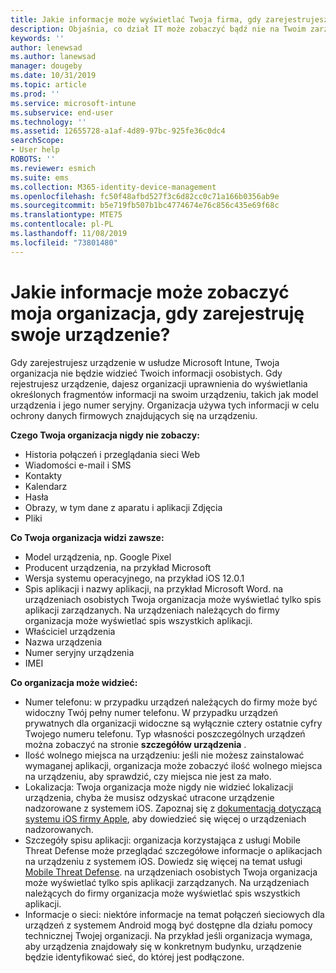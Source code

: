 ```yaml
---
title: Jakie informacje może wyświetlać Twoja firma, gdy zarejestrujesz swoje urządzenie?
description: Objaśnia, co dział IT może zobaczyć bądź nie na Twoim zarządzanym urządzeniu.
keywords: ''
author: lenewsad
ms.author: lanewsad
manager: dougeby
ms.date: 10/31/2019
ms.topic: article
ms.prod: ''
ms.service: microsoft-intune
ms.subservice: end-user
ms.technology: ''
ms.assetid: 12655728-a1af-4d89-97bc-925fe36c0dc4
searchScope:
- User help
ROBOTS: ''
ms.reviewer: esmich
ms.suite: ems
ms.collection: M365-identity-device-management
ms.openlocfilehash: fc50f48afbd527f3c6d82cc0c71a166b0356ab9e
ms.sourcegitcommit: b5e719fb507b1bc4774674e76c856c435e69f68c
ms.translationtype: MTE75
ms.contentlocale: pl-PL
ms.lasthandoff: 11/08/2019
ms.locfileid: "73801480"
---
```

# <a name="what-information-can-my-organization-see-when-i-enroll-my-device"></a>Jakie informacje może zobaczyć moja organizacja, gdy zarejestruję swoje urządzenie?

Gdy zarejestrujesz urządzenie w usłudze Microsoft Intune, Twoja organizacja nie będzie widzieć Twoich informacji osobistych. Gdy rejestrujesz urządzenie, dajesz organizacji uprawnienia do wyświetlania określonych fragmentów informacji na swoim urządzeniu, takich jak model urządzenia i jego numer seryjny. Organizacja używa tych informacji w celu ochrony danych firmowych znajdujących się na urządzeniu.

**Czego Twoja organizacja nigdy nie zobaczy:**

- Historia połączeń i przeglądania sieci Web
- Wiadomości e-mail i SMS
- Kontakty
- Kalendarz
- Hasła
- Obrazy, w tym dane z aparatu i aplikacji Zdjęcia
- Pliki

**Co Twoja organizacja widzi zawsze:**

- Model urządzenia, np. Google Pixel
- Producent urządzenia, na przykład Microsoft
- Wersja systemu operacyjnego, na przykład iOS 12.0.1
- Spis aplikacji i nazwy aplikacji, na przykład Microsoft Word. na urządzeniach osobistych Twoja organizacja może wyświetlać tylko spis aplikacji zarządzanych. Na urządzeniach należących do firmy organizacja może wyświetlać spis wszystkich aplikacji.
- Właściciel urządzenia
- Nazwa urządzenia
- Numer seryjny urządzenia
- IMEI

**Co organizacja może widzieć:**

- Numer telefonu: w przypadku urządzeń należących do firmy może być widoczny Twój pełny numer telefonu. W przypadku urządzeń prywatnych dla organizacji widoczne są wyłącznie cztery ostatnie cyfry Twojego numeru telefonu. Typ własności poszczególnych urządzeń można zobaczyć na stronie **szczegółów urządzenia** .
- Ilość wolnego miejsca na urządzeniu: jeśli nie możesz zainstalować wymaganej aplikacji, organizacja może zobaczyć ilość wolnego miejsca na urządzeniu, aby sprawdzić, czy miejsca nie jest za mało.  
- Lokalizacja: Twoja organizacja może nigdy nie widzieć lokalizacji urządzenia, chyba że musisz odzyskać utracone urządzenie nadzorowane z systemem iOS. Zapoznaj się z [dokumentacją dotyczącą systemu iOS firmy Apple](https://go.microsoft.com/fwlink/?linkid=853816), aby dowiedzieć się więcej o urządzeniach nadzorowanych.  
- Szczegóły spisu aplikacji: organizacja korzystająca z usługi Mobile Threat Defense może przeglądać szczegółowe informacje o aplikacjach na urządzeniu z systemem iOS. Dowiedz się więcej na temat usługi [Mobile Threat Defense](you-are-prompted-to-install-mtd-ios.md). na urządzeniach osobistych Twoja organizacja może wyświetlać tylko spis aplikacji zarządzanych. Na urządzeniach należących do firmy organizacja może wyświetlać spis wszystkich aplikacji.
- Informacje o sieci: niektóre informacje na temat połączeń sieciowych dla urządzeń z systemem Android mogą być dostępne dla działu pomocy technicznej Twojej organizacji. Na przykład jeśli organizacja wymaga, aby urządzenia znajdowały się w konkretnym budynku, urządzenie będzie identyfikować sieć, do której jest podłączone. 
